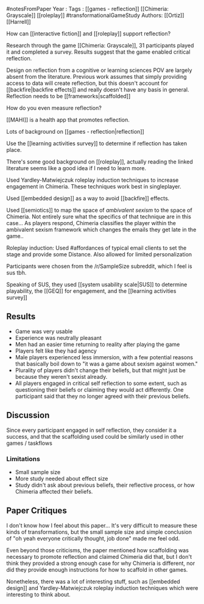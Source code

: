 #notesFromPaper
Year   :
Tags   : [[games - reflection]] [[Chimeria: Grayscale]] [[roleplay]] #transformationalGameStudy
Authors: [[Ortiz]] [[Harrell]]

How can [[interactive fiction]] and [[roleplay]] support reflection?

Research through the game [[Chimeria: Grayscale]], 31 participants played it and completed a survey. Results suggest that the game enabled critical reflection.

Design on reflection from a cognitive or learning sciences POV are largely absent from the literature. Previous work assumes that simply providing access to data will create reflection, but this doesn't account for [[backfire|backfire effects]] and really doesn't have any basis in general. Reflection needs to be [[frameworks|scaffolded]]

How do you even measure reflection?

[[MAHI]] is a health app that promotes reflection.

Lots of background on [[games - reflection|reflection]]

Use the [[learning activities survey]] to determine if reflection has taken place.

There's some good background on [[roleplay]], actually reading the linked literature seems like a good idea if I need to learn more.

Used Yardley-Matwiejczuk roleplay induction techniques to increase engagement in Chimeria. These techniques work best in singleplayer.

Used [[embedded design]] as a way to avoid [[backfire]] effects.

Used [[semiotics]] to map the space of *ambivalent sexism* to the space of Chimeria. Not entirely sure what the specifics of that technique are in this case... As players respond, Chimeria classifies the player within the ambivalent sexism framework which changes the emails they get late in the game..

Roleplay induction: Used #affordances of typical email clients to set the stage and provide some Distance. Also allowed for limited personalization 

Participants were chosen from the /r/SampleSize subreddit, which I feel is sus tbh. 

Speaking of SUS, they used [[system usability scale|SUS]] to determine playability, the [[GEQ]] for engagement, and the [[learning activities survey]]

Results
-------

 - Game was very usable
 - Experience was neutrally pleasant
 - Men had an easier time returning to reality after playing the game
 - Players felt like they had agency
 - Male players experienced less immersion, with a few potential reasons that basically boil down to "it was a game about sexism against women."
 - Plurality of players didn't change their beliefs, but that might just be because they weren't sexist already.
 - All players engaged in critical self reflection to some extent, such as questioning their beliefs or claiming they would act differently. One participant said that they no longer agreed with their previous beliefs.

Discussion
----------

Since every participant engaged in self reflection, they consider it a success, and that the scaffolding used could be similarly used in other games / taskflows 

### Limitations

 - Small sample size
 - More study needed about effect size
 - Study didn't ask about previous beliefs, their reflective process, or how Chimeria affected their beliefs. 

Paper Critiques
---------------

I don't know how I feel about this paper... It's very difficult to measure these kinds of transformations, but the small sample size and simple conclusion of "oh yeah everyone critically thought, job done" made me feel odd.

Even beyond those criticisms, the paper mentioned how scaffolding was necessary to promote reflection and claimed Chimeria did that, but I don't think they provided a strong enough case for why Chimeria is different, nor did they provide enough instructions for how to scaffold in other games.

Nonetheless, there was a lot of interesting stuff, such as [[embedded design]] and Yardley-Matwiejczuk roleplay induction techniques which were interesting to think about.
